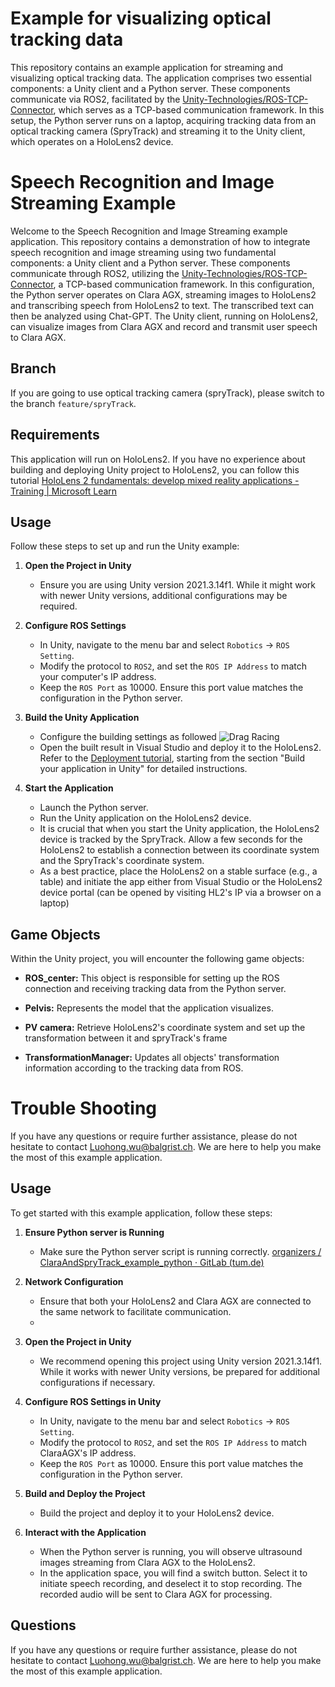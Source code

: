 # Example for visualizing optical tracking data  
  
This repository contains an example application for streaming and visualizing optical tracking data. The application comprises two essential components: a Unity client and a Python server. These components communicate via ROS2, facilitated by the [Unity-Technologies/ROS-TCP-Connector](https://github.com/Unity-Technologies/ROS-TCP-Connector), which serves as a TCP-based communication framework. In this setup, the Python server runs on a laptop, acquiring tracking data from an optical tracking camera (SpryTrack) and streaming it to the Unity client, which operates on a HoloLens2 device.



# Speech Recognition and Image Streaming Example

Welcome to the Speech Recognition and Image Streaming example application. This repository contains a demonstration of how to integrate speech recognition and image streaming using two fundamental components: a Unity client and a Python server. These components communicate through ROS2, utilizing the [Unity-Technologies/ROS-TCP-Connector](https://github.com/Unity-Technologies/ROS-TCP-Connector), a TCP-based communication framework. In this configuration, the Python server operates on Clara AGX, streaming images to HoloLens2 and transcribing speech from HoloLens2 to text. The transcribed text can then be analyzed using Chat-GPT. The Unity client, running on HoloLens2, can visualize images from Clara AGX and record and transmit user speech to Clara AGX.

## Branch

If you are going to use optical tracking camera (spryTrack), please switch to the branch `feature/spryTrack`.

## Requirements

This application will run on HoloLens2. If you have no experience about building and deploying Unity project to HoloLens2, you can follow this tutorial [HoloLens 2 fundamentals: develop mixed reality applications - Training | Microsoft Learn](https://learn.microsoft.com/en-us/training/paths/beginner-hololens-2-tutorials/)


 ## Usage

Follow these steps to set up and run the Unity example:


1.  **Open the Project in Unity**
    
    -   Ensure you are using Unity version 2021.3.14f1. While it might work with newer Unity versions, additional configurations may be required.
2.  **Configure ROS Settings**
    
    -   In Unity, navigate to the menu bar and select `Robotics` -> `ROS Setting`.
    -   Modify the protocol to `ROS2`, and set the `ROS IP Address` to match your computer's IP address.
    -   Keep the `ROS Port` as 10000. Ensure this port value matches the configuration in the Python server.
3.  **Build the Unity Application**
    
    -   Configure the building settings as followed ![Drag Racing](Pictures/Unity%20building%20setting.png)
    -   Open the built result in Visual Studio and deploy it to the HoloLens2. Refer to the [Deployment tutorial](https://learn.microsoft.com/en-us/training/modules/learn-mrtk-tutorials/1-7-exercise-hand-interaction-with-objectmanipulator), starting from the section "Build your application in Unity" for detailed instructions.
4.  **Start the Application**
    
    -   Launch the Python server.
    -   Run the Unity application on the HoloLens2 device.
    -   It is crucial that when you start the Unity application, the HoloLens2 device is tracked by the SpryTrack. Allow a few seconds for the HoloLens2 to establish a connection between its coordinate system and the SpryTrack's coordinate system.
    -   As a best practice, place the HoloLens2 on a stable surface (e.g., a table) and initiate the app either from Visual Studio or the HoloLens2 device portal (can be opened by visiting HL2's IP via a browser on a laptop)
   
## Game Objects

Within the Unity project, you will encounter the following game objects:

-   **ROS_center:** This object is responsible for setting up the ROS connection and receiving tracking data from the Python server.
    
-   **Pelvis:** Represents the model that the application visualizes.
    
-   **PV camera:** Retrieve HoloLens2's coordinate system and set up the transformation between it and spryTrack's frame
    
-   **TransformationManager:** Updates all objects' transformation information according to the tracking data from ROS.
    
# Trouble Shooting
If you have any questions or require further assistance, please do not hesitate to contact Luohong.wu@balgrist.ch. We are here to help you make the most of this example application.
## Usage

To get started with this example application, follow these steps:

1.  **Ensure Python server is Running**
    
    -   Make sure the Python server script is running correctly. [organizers / ClaraAndSpryTrack_example_python · GitLab (tum.de)](https://gitlab.marss23.campar.in.tum.de/organizers/MARSS_python_AGX)
2.  **Network Configuration**
    
    -   Ensure that both your HoloLens2 and Clara AGX are connected to the same network to facilitate communication.
    -
3.  **Open the Project in Unity**
    
    -   We recommend opening this project using Unity version 2021.3.14f1. While it works with newer Unity versions, be prepared for additional configurations if necessary.
4.  **Configure ROS Settings in Unity**
    
    -   In Unity, navigate to the menu bar and select `Robotics` -> `ROS Setting`.
    -   Modify the protocol to `ROS2`, and set the `ROS IP Address` to match ClaraAGX's IP address.
    -   Keep the `ROS Port` as 10000. Ensure this port value matches the configuration in the Python server.
5.  **Build and Deploy the Project**
    
    -   Build the project and deploy it to your HoloLens2 device.
6.  **Interact with the Application**
    
    -   When the Python server is running, you will observe ultrasound images streaming from Clara AGX to the HoloLens2.
    -   In the application space, you will find a switch button. Select it to initiate speech recording, and deselect it to stop recording. The recorded audio will be sent to Clara AGX for processing.

## Questions

If you have any questions or require further assistance, please do not hesitate to contact [Luohong.wu@balgrist.ch](mailto:Luohong.wu@balgrist.ch). We are here to help you make the most of this example application.
